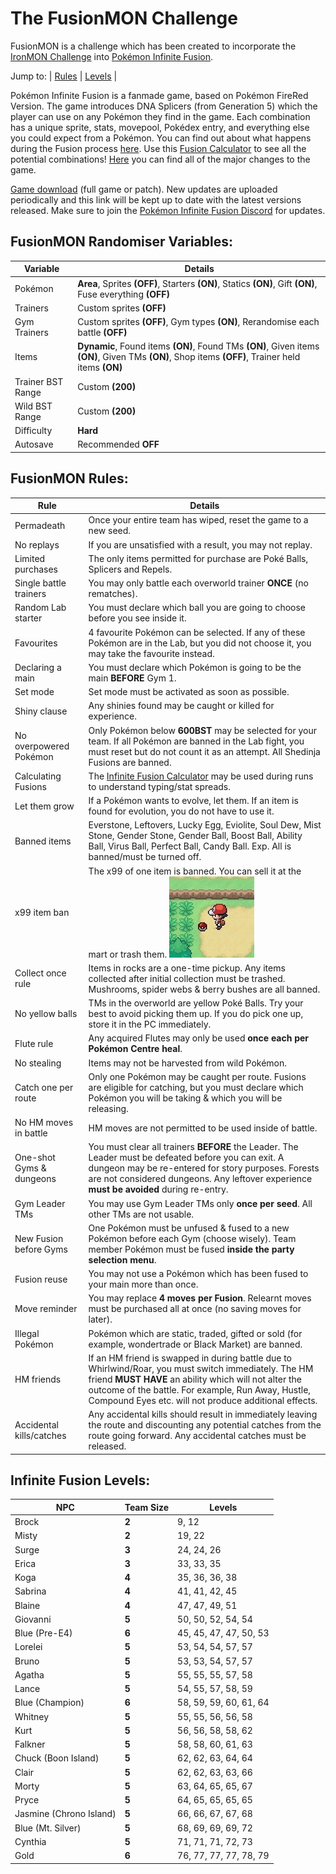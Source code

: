 # The FusionMON Challenge
FusionMON is a challenge which has been created to incorporate the [IronMON Challenge](https://gist.github.com/valiant-code/adb18d248fa0fae7da6b639e2ee8f9c1) into [Pokémon Infinite Fusion](https://www.pokecommunity.com/showthread.php?t=347883).

Jump to: | [Rules](#fusionmon-rules) | [Levels](#infinite-fusion-levels) |

Pokémon Infinite Fusion is a fanmade game, based on Pokémon FireRed Version. The game introduces DNA Splicers (from Generation 5) which the player can use on any Pokémon they find in the game. Each combination has a unique sprite, stats, movepool, Pokédex entry, and everything else you could expect from a Pokémon. You can find out about what happens during the Fusion process [here](https://www.reddit.com/r/PokemonInfiniteFusion/comments/b01dyw/fusion_faq/). Use this [Fusion Calculator](https://aegide.github.io/) to see all the potential combinations! [Here](https://infinitefusion.fandom.com/wiki/Differences_with_the_official_games) you can find all of the major changes to the game.

[Game download](https://mega.nz/folder/k4U1WZRa#k-eiqK-5n79fX1BqKUwuuQ) (full game or patch). New updates are uploaded periodically and this link will be kept up to date with the latest versions released. Make sure to join the [Pokémon Infinite Fusion Discord](https://discord.com/invite/vY8Y2m2) for updates.

## FusionMON Randomiser Variables:
| Variable | Details |
|-|-|
| Pokémon | **Area**, Sprites **(OFF)**, Starters **(ON)**, Statics **(ON)**, Gift **(ON)**, Fuse everything **(OFF)** |
| Trainers | Custom sprites **(OFF)** |
| Gym Trainers | Custom sprites **(OFF)**, Gym types **(ON)**, Rerandomise each battle **(OFF)** |
| Items | **Dynamic**, Found items **(ON)**, Found TMs **(ON)**, Given items **(ON)**, Given TMs **(ON)**, Shop items **(OFF)**, Trainer held items **(ON)** |
| Trainer BST Range | Custom **(200)** |
| Wild BST Range | Custom **(200)** |
| Difficulty | **Hard** |
| Autosave | Recommended **OFF** |

## FusionMON Rules:
| Rule | Details |
|-|-|
| Permadeath | Once your entire team has wiped, reset the game to a new seed. |
| No replays | If you are unsatisfied with a result, you may not replay. |
| Limited purchases | The only items permitted for purchase are Poké Balls, Splicers and Repels. |
| Single battle trainers | You may only battle each overworld trainer **ONCE** (no rematches). |
| Random Lab starter | You must declare which ball you are going to choose before you see inside it. |
| Favourites | 4 favourite Pokémon can be selected. If any of these Pokémon are in the Lab, but you did not choose it, you may take the favourite instead. |
| Declaring a main | You must declare which Pokémon is going to be the main **BEFORE** Gym 1. |
| Set mode | Set mode must be activated as soon as possible. |
| Shiny clause | Any shinies found may be caught or killed for experience. |
| No overpowered Pokémon | Only Pokémon below **600BST** may be selected for your team. If all Pokémon are banned in the Lab fight, you must reset but do not count it as an attempt. All Shedinja Fusions are banned. |
| Calculating Fusions | The [Infinite Fusion Calculator](https://aegide.github.io/) may be used during runs to understand typing/stat spreads. |
| Let them grow | If a Pokémon wants to evolve, let them. If an item is found for evolution, you do not have to use it. |
| Banned items | Everstone, Leftovers, Lucky Egg, Eviolite, Soul Dew, Mist Stone, Gender Stone, Gender Ball, Boost Ball, Ability Ball, Virus Ball, Perfect Ball, Candy Ball. Exp. All is banned/must be turned off. |
| x99 item ban | The x99 of one item is banned. You can sell it at the mart or trash them. ![x99ItemImage](x99.jpg) |
| Collect once rule | Items in rocks are a one-time pickup. Any items collected after initial collection must be trashed. Mushrooms, spider webs & berry bushes are all banned. |
| No yellow balls | TMs in the overworld are yellow Poké Balls. Try your best to avoid picking them up. If you do pick one up, store it in the PC immediately. |
| Flute rule | Any acquired Flutes may only be used **once each per Pokémon Centre heal**. |
| No stealing | Items may not be harvested from wild Pokémon. |
| Catch one per route | Only one Pokémon may be caught per route. Fusions are eligible for catching, but you must declare which Pokémon you will be taking & which you will be releasing. |
| No HM moves in battle | HM moves are not permitted to be used inside of battle. |
| One-shot Gyms & dungeons | You must clear all trainers **BEFORE** the Leader. The Leader must be defeated before you can exit. A dungeon may be re-entered for story purposes. Forests are not considered dungeons. Any leftover experience **must be avoided** during re-entry. |
| Gym Leader TMs | You may use Gym Leader TMs only **once per seed**. All other TMs are not usable. |
| New Fusion before Gyms | One Pokémon must be unfused & fused to a new Pokémon before each Gym (choose wisely). Team member Pokémon must be fused **inside the party selection menu**. |
| Fusion reuse | You may not use a Pokémon which has been fused to your main more than once. |
| Move reminder | You may replace **4 moves per Fusion**. Relearnt moves must be purchased all at once (no saving moves for later). |
| Illegal Pokémon | Pokémon which are static, traded, gifted or sold (for example, wondertrade or Black Market) are banned. |
| HM friends | If an HM friend is swapped in during battle due to Whirlwind/Roar, you must switch immediately. The HM friend **MUST HAVE** an ability which will not alter the outcome of the battle. For example, Run Away, Hustle, Compound Eyes etc. will not produce additional effects. |
| Accidental kills/catches | Any accidental kills should result in immediately leaving the route and discounting any potential catches from the route going forward. Any accidental catches must be released. |

## Infinite Fusion Levels:
| NPC | Team Size | Levels |
|-|-|-|
| Brock | **2** | 9, 12 |
| Misty | **2** | 19, 22 |
| Surge | **3** | 24, 24, 26 |
| Erica | **3** | 33, 33, 35 |
| Koga | **4** | 35, 36, 36, 38 |
| Sabrina | **4** | 41, 41, 42, 45 |
| Blaine | **4** | 47, 47, 49, 51 |
| Giovanni | **5** | 50, 50, 52, 54, 54 |
| Blue (Pre-E4) | **6** | 45, 45, 47, 47, 50, 53 |
| Lorelei | **5** | 53, 54, 54, 57, 57 |
| Bruno | **5** | 53, 53, 54, 57, 57 |
| Agatha | **5** | 55, 55, 55, 57, 58 |
| Lance | **5** | 54, 55, 57, 58, 59 |
| Blue (Champion) | **6** | 58, 59, 59, 60, 61, 64 |
| Whitney | **5** | 55, 55, 56, 56, 58 |
| Kurt | **5** | 56, 56, 58, 58, 62 |
| Falkner | **5** | 58, 58, 60, 61, 63 |
| Chuck (Boon Island) | **5** | 62, 62, 63, 64, 64 |
| Clair | **5** | 62, 62, 63, 63, 66 |
| Morty | **5** | 63, 64, 65, 65, 67 |
| Pryce | **5** | 64, 65, 65, 65, 65 |
| Jasmine (Chrono Island) | **5** | 66, 66, 67, 67, 68 |
| Blue (Mt. Silver) | **5** | 68, 69, 69, 69, 72 |
| Cynthia | **5** | 71, 71, 71, 72, 73 |
| Gold | **6** | 76, 77, 77, 77, 78, 79 |
